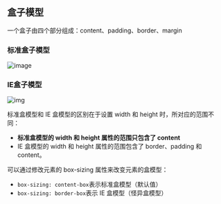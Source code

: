 ## 盒子模型

一个盒子由四个部分组成：content、padding、border、margin

### 标准盒子模型
![image](https://cdn.nlark.com/yuque/0/2020/png/1500604/1603600820746-e10daafa-451a-454e-9705-f8c358769d5b.png#align=left&display=inline&height=366&margin=%5Bobject%20Object%5D&originHeight=455&originWidth=746&size=0&status=done&style=none&width=600)

### IE盒子模型
![img](https://cdn.nlark.com/yuque/0/2020/png/1500604/1603600820555-dc6ed390-d47e-412b-942a-857bbe5f280d.png?x-oss-process=image%2Fresize%2Cw_746#align=left&display=inline&height=368&margin=%5Bobject%20Object%5D&originHeight=462&originWidth=791&size=0&status=done&style=none&width=630)


标准盒模型和 IE 盒模型的区别在于设置 width 和 height 时，所对应的范围不同：
- **标准盒模型的 width 和 height 属性的范围只包含了 content**
- IE 盒模型的 width 和 height 属性的范围包含了 border、padding 和 content。  

可以通过修改元素的 box-sizing 属性来改变元素的盒模型：
- `box-sizing: content-box`表示标准盒模型（默认值）
- `box-sizing: border-box`表示 IE 盒模型（怪异盒模型）

